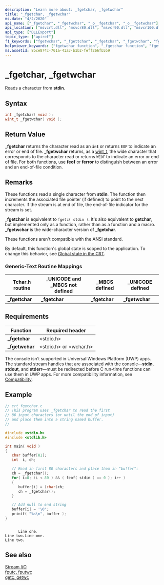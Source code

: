 ```yaml
---
description: "Learn more about: _fgetchar, _fgetwchar"
title: "_fgetchar, _fgetwchar"
ms.date: "4/2/2020"
api_name: ["_fgetchar", "_fgetwchar", "_o__fgetchar", "_o__fgetwchar"]
api_location: ["msvcrt.dll", "msvcr80.dll", "msvcr90.dll", "msvcr100.dll", "msvcr100_clr0400.dll", "msvcr110.dll", "msvcr110_clr0400.dll", "msvcr120.dll", "msvcr120_clr0400.dll", "ucrtbase.dll", "api-ms-win-crt-stdio-l1-1-0.dll", "api-ms-win-crt-private-l1-1-0.dll"]
api_type: ["DLLExport"]
topic_type: ["apiref"]
f1_keywords: ["fgetwchar", "_fgettchar", "_fgetchar", "_fgetwchar", "fgettchar"]
helpviewer_keywords: ["fgetwchar function", "_fgetchar function", "fgettchar function", "_fgetwchar function", "_fgettchar function", "standard input, reading from", "fgetchar function"]
ms.assetid: 8bce874c-701a-41a3-b1b2-feff266fb5b9
---
```

# _fgetchar, _fgetwchar

Reads a character from **stdin**.

## Syntax

```C
int _fgetchar( void );
wint_t _fgetwchar( void );
```

## Return Value

**\_fgetchar** returns the character read as an **`int`** or returns `EOF` to indicate an error or end of file. **\_fgetwchar** returns, as a [wint_t](../../c-runtime-library/standard-types.md), the wide character that corresponds to the character read or returns `WEOF` to indicate an error or end of file. For both functions, use **feof** or **ferror** to distinguish between an error and an end-of-file condition.

## Remarks

These functions read a single character from **stdin**. The function then increments the associated file pointer (if defined) to point to the next character. If the stream is at end of file, the end-of-file indicator for the stream is set.

**_fgetchar** is equivalent to `fgetc( stdin )`. It's also equivalent to **getchar**, but implemented only as a function, rather than as a function and a macro. **_fgetwchar** is the wide-character version of **_fgetchar**.

These functions aren't compatible with the ANSI standard.

By default, this function's global state is scoped to the application. To change this behavior, see [Global state in the CRT](../global-state.md).

### Generic-Text Routine Mappings

|Tchar.h routine|_UNICODE and _MBCS not defined|_MBCS defined|_UNICODE defined|
|---------------------|--------------------------------------|--------------------|-----------------------|
|**_fgettchar**|**_fgetchar**|**_fgetchar**|**_fgetwchar**|

## Requirements

|Function|Required header|
|--------------|---------------------|
|**_fgetchar**|\<stdio.h>|
|**_fgetwchar**|\<stdio.h> or \<wchar.h>|

The console isn't supported in Universal Windows Platform (UWP) apps. The standard stream handles that are associated with the console—**stdin**, **stdout**, and **stderr**—must be redirected before C run-time functions can use them in UWP apps. For more compatibility information, see [Compatibility](../../c-runtime-library/compatibility.md).

## Example

```C
// crt_fgetchar.c
// This program uses _fgetchar to read the first
// 80 input characters (or until the end of input)
// and place them into a string named buffer.
//

#include <stdio.h>
#include <stdlib.h>

int main( void )
{
   char buffer[81];
   int  i, ch;

   // Read in first 80 characters and place them in "buffer":
   ch = _fgetchar();
   for( i=0; (i < 80 ) && ( feof( stdin ) == 0 ); i++ )
   {
      buffer[i] = (char)ch;
      ch = _fgetchar();
   }

   // Add null to end string
   buffer[i] = '\0';
   printf( "%s\n", buffer );
}
```

```Output

      Line one.
Line two.Line one.
Line two.
```

## See also

[Stream I/O](../../c-runtime-library/stream-i-o.md)<br/>
[fputc, fputwc](fputc-fputwc.md)<br/>
[getc, getwc](getc-getwc.md)<br/>
